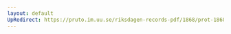 ```yaml
---
layout: default
UpRedirect: https://pruto.im.uu.se/riksdagen-records-pdf/1868/prot-1868--ak--121/prot-1868--ak--121_002.pdf
---
```

